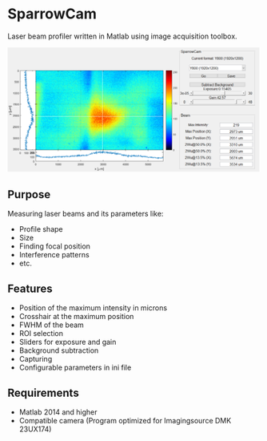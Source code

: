 # SparrowCam

Laser beam profiler written in Matlab using image acquisition toolbox.

![Screenshot of SparrowCam](SparrowCam_screenshot.png)

## Purpose

Measuring laser beams and its parameters like:

* Profile shape
* Size
* Finding focal position
* Interference patterns
* etc.

## Features

* Position of the maximum intensity in microns
* Crosshair at the maximum position
* FWHM of the beam
* ROI selection
* Sliders for exposure and gain
* Background subtraction
* Capturing
* Configurable parameters in ini file

## Requirements

* Matlab 2014 and higher
* Compatible camera (Program optimized for Imagingsource DMK 23UX174)






